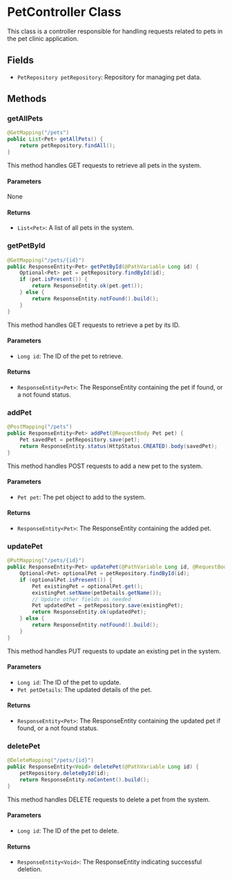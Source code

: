 # PetController Class

This class is a controller responsible for handling requests related to pets in the pet clinic application.

## Fields
- `PetRepository petRepository`: Repository for managing pet data.

## Methods

### getAllPets
```java
@GetMapping("/pets")
public List<Pet> getAllPets() {
    return petRepository.findAll();
}
```

This method handles GET requests to retrieve all pets in the system.

#### Parameters
None

#### Returns
- `List<Pet>`: A list of all pets in the system.

### getPetById
```java
@GetMapping("/pets/{id}")
public ResponseEntity<Pet> getPetById(@PathVariable Long id) {
    Optional<Pet> pet = petRepository.findById(id);
    if (pet.isPresent()) {
        return ResponseEntity.ok(pet.get());
    } else {
        return ResponseEntity.notFound().build();
    }
}
```

This method handles GET requests to retrieve a pet by its ID.

#### Parameters
- `Long id`: The ID of the pet to retrieve.

#### Returns
- `ResponseEntity<Pet>`: The ResponseEntity containing the pet if found, or a not found status.

### addPet
```java
@PostMapping("/pets")
public ResponseEntity<Pet> addPet(@RequestBody Pet pet) {
    Pet savedPet = petRepository.save(pet);
    return ResponseEntity.status(HttpStatus.CREATED).body(savedPet);
}
```

This method handles POST requests to add a new pet to the system.

#### Parameters
- `Pet pet`: The pet object to add to the system.

#### Returns
- `ResponseEntity<Pet>`: The ResponseEntity containing the added pet.

### updatePet
```java
@PutMapping("/pets/{id}")
public ResponseEntity<Pet> updatePet(@PathVariable Long id, @RequestBody Pet petDetails) {
    Optional<Pet> optionalPet = petRepository.findById(id);
    if (optionalPet.isPresent()) {
        Pet existingPet = optionalPet.get();
        existingPet.setName(petDetails.getName());
        // Update other fields as needed
        Pet updatedPet = petRepository.save(existingPet);
        return ResponseEntity.ok(updatedPet);
    } else {
        return ResponseEntity.notFound().build();
    }
}
```

This method handles PUT requests to update an existing pet in the system.

#### Parameters
- `Long id`: The ID of the pet to update.
- `Pet petDetails`: The updated details of the pet.

#### Returns
- `ResponseEntity<Pet>`: The ResponseEntity containing the updated pet if found, or a not found status.

### deletePet
```java
@DeleteMapping("/pets/{id}")
public ResponseEntity<Void> deletePet(@PathVariable Long id) {
    petRepository.deleteById(id);
    return ResponseEntity.noContent().build();
}
```

This method handles DELETE requests to delete a pet from the system.

#### Parameters
- `Long id`: The ID of the pet to delete.

#### Returns
- `ResponseEntity<Void>`: The ResponseEntity indicating successful deletion.